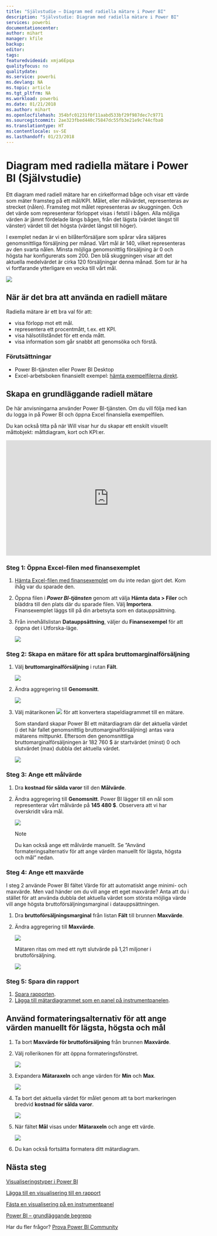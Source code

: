 ```yaml
---
title: "Självstudie – Diagram med radiella mätare i Power BI"
description: "Självstudie: Diagram med radiella mätare i Power BI"
services: powerbi
documentationcenter: 
author: mihart
manager: kfile
backup: 
editor: 
tags: 
featuredvideoid: xmja6Epqa
qualityfocus: no
qualitydate: 
ms.service: powerbi
ms.devlang: NA
ms.topic: article
ms.tgt_pltfrm: NA
ms.workload: powerbi
ms.date: 01/21/2018
ms.author: mihart
ms.openlocfilehash: 354bfc01231f0f11aabd533bf29f987dec7c9771
ms.sourcegitcommit: 2ae323fbed440c75847dc55fb3e21e9c744cfba0
ms.translationtype: HT
ms.contentlocale: sv-SE
ms.lasthandoff: 01/23/2018
---
```

# <a name="radial-gauge-charts-in-power-bi-tutorial"></a>Diagram med radiella mätare i Power BI (Självstudie)
Ett diagram med radiell mätare har en cirkelformad båge och visar ett värde som mäter framsteg på ett mål/KPI.  Målet, eller målvärdet, representeras av strecket (nålen). Framsteg mot målet representeras av skuggningen.  Och det värde som representerar förloppet visas i fetstil i bågen. Alla möjliga värden är jämnt fördelade längs bågen, från det lägsta (värdet längst till vänster) värdet till det högsta (värdet längst till höger).

I exemplet nedan är vi en bilåterförsäljare som spårar våra säljares genomsnittliga försäljning per månad. Vårt mål är 140, vilket representeras av den svarta nålen.  Minsta möjliga genomsnittlig försäljning är 0 och högsta har konfigurerats som 200.  Den blå skuggningen visar att det aktuella medelvärdet är cirka 120 försäljningar denna månad. Som tur är ha vi fortfarande ytterligare en vecka till vårt mål.

![](media/power-bi-visualization-radial-gauge-charts/gauge_m.png)

## <a name="when-to-use-a-radial-gauge"></a>När är det bra att använda en radiell mätare
Radiella mätare är ett bra val för att:

* visa förlopp mot ett mål.
* representera ett procentmått, t.ex. ett KPI.
* visa hälsotillståndet för ett enda mått.
* visa information som går snabbt att genomsöka och förstå.

### <a name="prerequisites"></a>Förutsättningar
 - Power BI-tjänsten eller Power BI Desktop
 - Excel-arbetsboken finansiellt exempel: [hämta exempelfilerna direkt](http://go.microsoft.com/fwlink/?LinkID=521962).

## <a name="create-a-basic-radial-gauge"></a>Skapa en grundläggande radiell mätare
De här anvisningarna använder Power BI-tjänsten. Om du vill följa med kan du logga in på Power BI och öppna Excel finansiella exempelfilen.  

Du kan också titta på när Will visar hur du skapar ett enskilt visuellt måttobjekt: måttdiagram, kort och KPI:er.

<iframe width="560" height="315" src="https://www.youtube.com/embed/xmja6EpqaO0?list=PL1N57mwBHtN0JFoKSR0n-tBkUJHeMP2cP" frameborder="0" allowfullscreen></iframe>

### <a name="step-1-open-the-financial-sample-excel-file"></a>Steg 1: Öppna Excel-filen med finansexemplet
1. [Hämta Excel-filen med finansexemplet](sample-financial-download.md) om du inte redan gjort det. Kom ihåg var du sparade den.

2. Öppna filen i ***Power BI-tjänsten*** genom att välja **Hämta data \> Filer** och bläddra till den plats där du sparade filen. Välj **Importera**. Finansexemplet läggs till på din arbetsyta som en datauppsättning.

3. Från innehållslistan **Datauppsättning**, väljer du **Finansexempel** för att öppna det i Utforska-läge.

    ![](media/power-bi-visualization-radial-gauge-charts/power-bi-dataset.png)

### <a name="step-2-create-a-gauge-to-track-gross-sales"></a>Steg 2: Skapa en mätare för att spåra bruttomarginalförsäljning
1. Välj **bruttomarginalförsäljning** i rutan **Fält**.
   
   ![](media/power-bi-visualization-radial-gauge-charts/grosssalesvalue_new.png)
2. Ändra aggregering till **Genomsnitt**.
   
   ![](media/power-bi-visualization-radial-gauge-charts/changetoaverage_new.png)
3. Välj mätarikonen ![](media/power-bi-visualization-radial-gauge-charts/gaugeicon_new.png) för att konvertera stapeldiagrammet till en mätare.
   
   Som standard skapar Power BI ett mätardiagram där det aktuella värdet (i det här fallet genomsnittlig bruttomarginalförsäljning) antas vara mätarens mittpunkt. Eftersom den genomsnittliga bruttomarginalförsäljningen är 182 760 $ är startvärdet (minst) 0 och slutvärdet (max) dubbla det aktuella värdet.
   
   ![](media/power-bi-visualization-radial-gauge-charts/gauge_no_target.png)

### <a name="step-3-set-a-target-value"></a>Steg 3: Ange ett målvärde
1. Dra **kostnad för sålda varor** till den **Målvärde**.
2. Ändra aggregering till **Genomsnitt**.
   Power BI lägger till en nål som representerar vårt målvärde på **145 480 $**. Observera att vi har överskridit våra mål.
   
   ![](media/power-bi-visualization-radial-gauge-charts/gaugeinprogress_new.png)
   
   > [!NOTE]
   > Du kan också ange ett målvärde manuellt.  Se ”Använd formateringsalternativ för att ange värden manuellt för lägsta, högsta och mål” nedan.
   > 
   > 

### <a name="step-4-set-a-maximum-value"></a>Steg 4: Ange ett maxvärde
I steg 2 använde Power BI fältet Värde för att automatiskt ange minimi- och maxvärde.  Men vad händer om du vill ange ett eget maxvärde?  Anta att du i stället för att använda dubbla det aktuella värdet som största möjliga värde vill ange högsta bruttoförsäljningsmarginal i datauppsättningen. 

1. Dra **bruttoförsäljningsmarginal** från listan **Fält** till brunnen **Maxvärde**.
2. Ändra aggregering till **Maxvärde**.
   
   ![](media/power-bi-visualization-radial-gauge-charts/setmaximum_new.png)
   
   Mätaren ritas om med ett nytt slutvärde på 1,21 miljoner i bruttoförsäljning.
   
   ![](media/power-bi-visualization-radial-gauge-charts/power-bi-final-gauge.png)

### <a name="step-5-save-your-report"></a>Steg 5: Spara din rapport
1. [Spara rapporten](service-report-save.md).
2. [Lägga till mätardiagrammet som en panel på instrumentpanelen](service-dashboard-tiles.md). 

## <a name="use-formatting-options-to-manually-set-minimum-maximum-and-target-values"></a>Använd formateringsalternativ för att ange värden manuellt för lägsta, högsta och mål
1. Ta bort **Maxvärde för bruttoförsäljning** från brunnen **Maxvärde**.
2. Välj rollerikonen för att öppna formateringsfönstret.
   
   ![](media/power-bi-visualization-radial-gauge-charts/power-bi-roller.png)
3. Expandera **Mätaraxeln** och ange värden för **Min** och **Max**.
   
    ![](media/power-bi-visualization-radial-gauge-charts/power-bi-gauge-axis.png)
4. Ta bort det aktuella värdet för målet genom att ta bort markeringen bredvid **kostnad för sålda varor**.
   
    ![](media/power-bi-visualization-radial-gauge-charts/pbi_remove_target.png)
5. När fältet **Mål** visas under **Mätaraxeln** och ange ett värde.
   
    ![](media/power-bi-visualization-radial-gauge-charts/power-bi-gauge-target.png)
6. Du kan också fortsätta formatera ditt mätardiagram.

## <a name="next-steps"></a>Nästa steg
[Visualiseringstyper i Power BI](power-bi-visualization-types-for-reports-and-q-and-a.md)

[Lägga till en visualisering till en rapport](power-bi-report-add-visualizations-i.md)

[Fästa en visualisering på en instrumentpanel](service-dashboard-pin-tile-from-report.md)

[Power BI – grundläggande begrepp](service-basic-concepts.md)

Har du fler frågor? [Prova Power BI Community](http://community.powerbi.com/)

